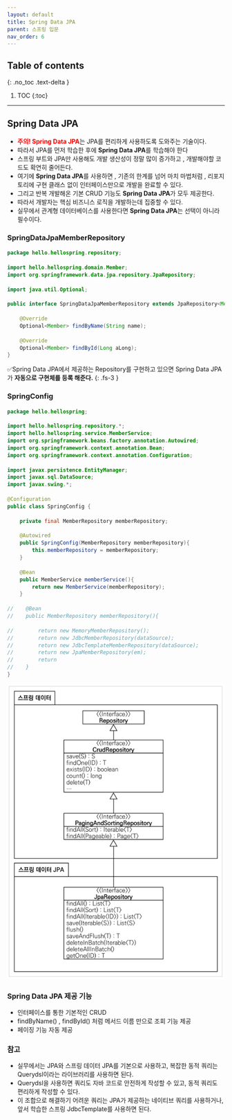 ```yaml
---
layout: default
title: Spring Data JPA
parent: 스프링 입문
nav_order: 6
---
```

## Table of contents
{: .no_toc .text-delta }

1. TOC
{:toc}

---
## **Spring Data JPA**
- <span style="color:red; font-weight:bold">주의! Spring Data JPA</span>는 JPA를 편리하게 사용하도록 도와주는 기술이다.
- 따라서 JPA를 먼저 학습한 후에 **Spring Data JPA**를 학습해야 한다
-   스프링 부트와 JPA만 사용해도 개발 생산성이 정말 많이 증가하고 , 개발해야할 코드도 확연히 줄어든다.
-   여기에 **Spring Data JPA**를 사용하면 , 기존의 한계를 넘어 마치 마법처럼 , 리포지토리에 구현 클래스 없이 인터페이스만으로 개발을 완료할 수 있다.
-   그리고 반복 개발해온 기본 CRUD 기능도 **Spring Data JPA**가 모두 제공한다.
-   따라서 개발자는 핵심 비즈니스 로직을 개발하는데 집중할 수 있다.
-   실무에서 관계형 데이터베이스를 사용한다면 **Spring Data JPA**는 선택이 아니라 필수이다.

### **SpringDataJpaMemberRepository**
```java
package hello.hellospring.repository;

import hello.hellospring.domain.Member;
import org.springframework.data.jpa.repository.JpaRepository;

import java.util.Optional;

public interface SpringDataJpaMemberRepository extends JpaRepository<Member, Long> , MemberRepository{

    @Override
    Optional<Member> findByName(String name);

    @Override
    Optional<Member> findById(Long aLong);
}

```
✅Spring Data JPA에서 제공하는 Repository를 구현하고 있으면 Spring Data JPA가 **자동으로 구현체를 등록 해준다.**
{: .fs-3 }


### **SpringConfig**
```java
package hello.hellospring;

import hello.hellospring.repository.*;
import hello.hellospring.service.MemberService;
import org.springframework.beans.factory.annotation.Autowired;
import org.springframework.context.annotation.Bean;
import org.springframework.context.annotation.Configuration;

import javax.persistence.EntityManager;
import javax.sql.DataSource;
import javax.swing.*;

@Configuration
public class SpringConfig {

    private final MemberRepository memberRepository;

    @Autowired
    public SpringConfig(MemberRepository memberRepository){
        this.memberRepository = memberRepository;
    }

    @Bean
    public MemberService memberService(){
        return new MemberService(memberRepository);
    }

//    @Bean
//    public MemberRepository memberRepository(){

//        return new MemoryMemberRepository();
//        return new JdbcMemberRepository(dataSource);
//        return new JdbcTemplateMemberRepository(dataSource);
//        return new JpaMemberRepository(em);
//        return
//    }
}
```
![](../../assets/images/spring-introduction/SpringDataJPA/1.png)

### **Spring Data JPA 제공 기능**
- 인터페이스를 통한 기본적인 CRUD
- findByName() , findById() 처럼 메서드 이름 만으로 조회 기능 제공
- 페이징 기능 자동 제공

### **참고**
- 실무에서는 JPA와 스프링 데이터 JPA를 기본으로 사용하고, 복잡한 동적 쿼리는 Querydsl이라는 라이브러리를 사용하면 된다.
- Querydsl을 사용하면 쿼리도 자바 코드로 안전하게 작성할 수 있고, 동적 쿼리도 편리하게 작성할 수 있다.
- 이 조합으로 해결하기 어려운 쿼리는 JPA가 제공하는 네이티브 쿼리를 사용하거나, 앞서 학습한 스프링 JdbcTemplate를 사용하면 된다.
